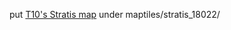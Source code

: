 put [T10's Stratis map](http://forums.bistudio.com/showthread.php?178671-Tiled-maps-Google-maps-compatible-%28WIP%29) under maptiles/stratis_18022/ 

